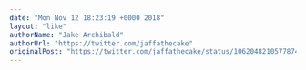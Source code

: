 ```yaml
---
date: "Mon Nov 12 18:23:19 +0000 2018"
layout: "like"
authorName: "Jake Archibald"
authorUrl: "https://twitter.com/jaffathecake"
originalPost: "https://twitter.com/jaffathecake/status/1062048210577874944"
---
```

